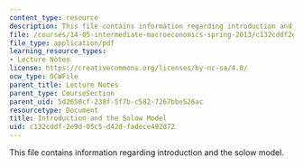 ```yaml
---
content_type: resource
description: This file contains information regarding introduction and the solow model.
file: /courses/14-05-intermediate-macroeconomics-spring-2013/c132cddf2e9d05c5d42dfadece492d72_MIT14_05S13_LecNot_Int_Sol.pdf
file_type: application/pdf
learning_resource_types:
- Lecture Notes
license: https://creativecommons.org/licenses/by-nc-sa/4.0/
ocw_type: OCWFile
parent_title: Lecture Notes
parent_type: CourseSection
parent_uid: 5d2650cf-238f-5f7b-c582-7267bbe526ac
resourcetype: Document
title: Introduction and the Solow Model
uid: c132cddf-2e9d-05c5-d42d-fadece492d72
---
```

This file contains information regarding introduction and the solow model.